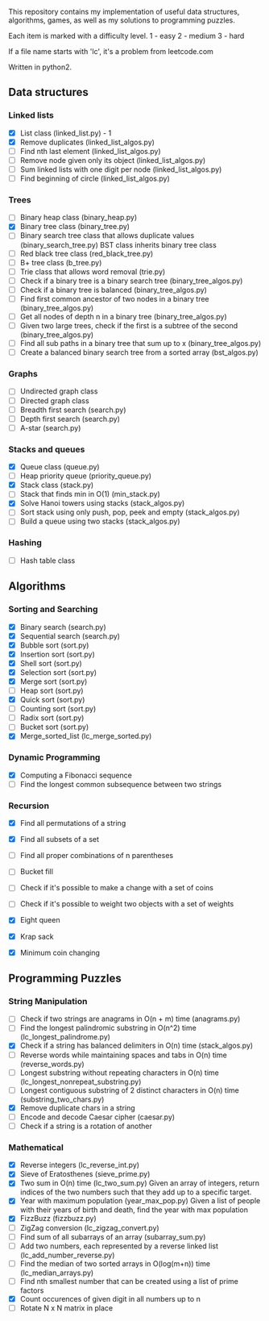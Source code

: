 This repository contains my implementation of useful data structures, algorithms, 
games, as well as my solutions to programming puzzles. 

Each item is marked with a difficulty level.
1 - easy
2 - medium
3 - hard

If a file name starts with 'lc', it's a problem from leetcode.com

Written in python2.

Data structures
---------------

### Linked lists

- [x] List class (linked_list.py) - 1
- [x] Remove duplicates (linked_list_algos.py)
- [ ] Find nth last element (linked_list_algos.py)
- [ ] Remove node given only its object (linked_list_algos.py)
- [ ] Sum linked lists with one digit per node (linked_list_algos.py)
- [ ] Find beginning of circle (linked_list_algos.py)

### Trees

- [ ] Binary heap class (binary_heap.py) 
- [x] Binary tree class (binary_tree.py) 
- [ ] Binary search tree class that allows duplicate values (binary_search_tree.py) 
	  BST class inherits binary tree class
- [ ] Red black tree class (red_black_tree.py)
- [ ] B+ tree class (b_tree.py) 
- [ ] Trie class that allows word removal (trie.py) 
- [ ] Check if a binary tree is a binary search tree (binary_tree_algos.py) 
- [ ] Check if a binary tree is balanced (binary_tree_algos.py)
- [ ] Find first common ancestor of two nodes in a binary tree (binary_tree_algos.py)
- [ ] Get all nodes of depth n in a binary tree (binary_tree_algos.py)
- [ ] Given two large trees, check if the first is a subtree of the second (binary_tree_algos.py)
- [ ] Find all sub paths in a binary tree that sum up to x (binary_tree_algos.py)
- [ ] Create a balanced binary search tree from a sorted array (bst_algos.py)

### Graphs

- [ ] Undirected graph class
- [ ] Directed graph class
- [ ] Breadth first search (search.py)
- [ ] Depth first search (search.py)
- [ ] A-star (search.py)

### Stacks and queues

- [x] Queue class (queue.py)
- [ ] Heap priority queue (priority_queue.py)
- [x] Stack class (stack.py)
- [ ] Stack that finds min in O(1) (min_stack.py)
- [x] Solve Hanoi towers using stacks (stack_algos.py)
- [ ] Sort stack using only push, pop, peek and empty (stack_algos.py)
- [ ] Build a queue using two stacks (stack_algos.py)

### Hashing
- [ ] Hash table class

Algorithms
----------

### Sorting and Searching
- [x] Binary search (search.py)
- [x] Sequential search (search.py)
- [x] Bubble sort (sort.py)
- [x] Insertion sort (sort.py)
- [x] Shell sort (sort.py)
- [x] Selection sort (sort.py) 
- [x] Merge sort (sort.py) 
- [ ] Heap sort (sort.py) 
- [x] Quick sort (sort.py) 
- [ ] Counting sort (sort.py) 
- [ ] Radix sort (sort.py)
- [ ] Bucket sort (sort.py)
- [x] Merge_sorted_list (lc_merge_sorted.py)

### Dynamic Programming
- [x] Computing a Fibonacci sequence
- [ ] Find the longest common subsequence between two strings

### Recursion

- [x] Find all permutations of a string
- [x] Find all subsets of a set
- [ ] Find all proper combinations of n parentheses
- [ ] Bucket fill
- [ ] Check if it's possible to make a change with a set of coins
- [ ] Check if it's possible to weight two objects with a set of weights
- [x] Eight queen
- [x] Krap sack
- [x] Minimum coin changing


Programming Puzzles
-------------------

### String Manipulation

- [ ] Check if two strings are anagrams in O(n + m) time (anagrams.py) 
- [ ] Find the longest palindromic substring in O(n^2) time (lc_longest_palindrome.py)
- [x] Check if a string has balanced delimiters in O(n) time (stack_algos.py)
- [ ] Reverse words while maintaining spaces and tabs in O(n) time (reverse_words.py)
- [ ] Longest substring without repeating characters in O(n) time (lc_longest_nonrepeat_substring.py) 
- [ ] Longest contiguous substring of 2 distinct characters in O(n) time (substring_two_chars.py)
- [x] Remove duplicate chars in a string
- [ ] Encode and decode Caesar cipher (caesar.py)
- [ ] Check if a string is a rotation of another

### Mathematical

- [x] Reverse integers (lc_reverse_int.py)
- [x] Sieve of Eratosthenes (sieve_prime.py)
- [x] Two sum in O(n) time (lc_two_sum.py)
	  Given an array of integers, return indices of the two numbers 
	  such that they add up to a specific target.
- [x] Year with maximum population (year_max_pop.py)
	  Given a list of people with their years of birth and death, 
	  find the year with max population
- [x] FizzBuzz (fizzbuzz.py)
- [ ] ZigZag conversion (lc_zigzag_convert.py)
- [ ] Find sum of all subarrays of an array (subarray_sum.py)
- [ ] Add two numbers, each represented by a reverse linked list (lc_add_number_reverse.py)
- [ ] Find the median of two sorted arrays in O(log(m+n)) time (lc_median_arrays.py)
- [ ] Find nth smallest number that can be created using a list of prime factors
- [x] Count occurences of given digit in all numbers up to n
- [ ] Rotate N x N matrix in place
